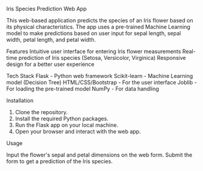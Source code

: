 Iris Species Prediction Web App

This web-based application predicts the species of an Iris flower based on its physical characteristics. The app uses a pre-trained Machine Learning model to make predictions based on user input for sepal length, sepal width, petal length, and petal width.

 Features
 Intuitive user interface for entering Iris flower measurements
 Real-time prediction of Iris species (Setosa, Versicolor, Virginica)
 Responsive design for a better user experience

 Tech Stack
 Flask - Python web framework
 Scikit-learn - Machine Learning model (Decision Tree)
 HTML/CSS/Bootstrap - For the user interface
 Joblib - For loading the pre-trained model
 NumPy - For data handling

Installation

1. Clone the repository.
2. Install the required Python packages.
3. Run the Flask app on your local machine.
4. Open your browser and interact with the web app.

Usage

 Input the flower's sepal and petal dimensions on the web form.
 Submit the form to get a prediction of the Iris species.

